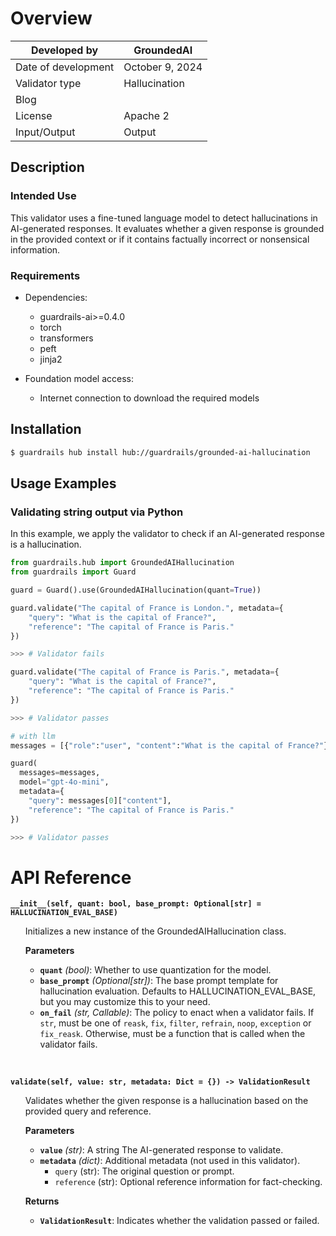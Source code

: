 # Overview

| Developed by | GroundedAI |
| --- | --- |
| Date of development | October 9, 2024 |
| Validator type | Hallucination |
| Blog |  |
| License | Apache 2 |
| Input/Output | Output |

## Description

### Intended Use
This validator uses a fine-tuned language model to detect hallucinations in AI-generated responses. It evaluates whether a given response is grounded in the provided context or if it contains factually incorrect or nonsensical information.

### Requirements

* Dependencies:
	- guardrails-ai>=0.4.0
	- torch
	- transformers
	- peft
	- jinja2

* Foundation model access:
	- Internet connection to download the required models

## Installation

```bash
$ guardrails hub install hub://guardrails/grounded-ai-hallucination
```

## Usage Examples

### Validating string output via Python

In this example, we apply the validator to check if an AI-generated response is a hallucination.

```python
from guardrails.hub import GroundedAIHallucination
from guardrails import Guard

guard = Guard().use(GroundedAIHallucination(quant=True))

guard.validate("The capital of France is London.", metadata={
    "query": "What is the capital of France?",
    "reference": "The capital of France is Paris."
}) 

>>> # Validator fails

guard.validate("The capital of France is Paris.", metadata={
    "query": "What is the capital of France?",
    "reference": "The capital of France is Paris."
})

>>> # Validator passes

# with llm
messages = [{"role":"user", "content":"What is the capital of France?"}]

guard(
  messages=messages,
  model="gpt-4o-mini",
  metadata={
    "query": messages[0]["content"],
    "reference": "The capital of France is Paris."
})

>>> # Validator passes
```

# API Reference

**`__init__(self, quant: bool, base_prompt: Optional[str] = HALLUCINATION_EVAL_BASE)`**
<ul>
Initializes a new instance of the GroundedAIHallucination class.

**Parameters**
- **`quant`** *(bool)*: Whether to use quantization for the model.
- **`base_prompt`** *(Optional[str])*: The base prompt template for hallucination evaluation. Defaults to HALLUCINATION_EVAL_BASE, but you may customize this to your need.
- **`on_fail`** *(str, Callable)*: The policy to enact when a validator fails. If `str`, must be one of `reask`, `fix`, `filter`, `refrain`, `noop`, `exception` or `fix_reask`. Otherwise, must be a function that is called when the validator fails.
</ul>
<br/>

**`validate(self, value: str, metadata: Dict = {}) -> ValidationResult`**
<ul>
Validates whether the given response is a hallucination based on the provided query and reference.

**Parameters**
- **`value`** *(str)*: A string The AI-generated response to validate.
- **`metadata`** *(dict)*: Additional metadata (not used in this validator).
  - `query` (str): The original question or prompt.
  - `reference` (str): Optional reference information for fact-checking.

**Returns**
- **`ValidationResult`**: Indicates whether the validation passed or failed.
</ul>